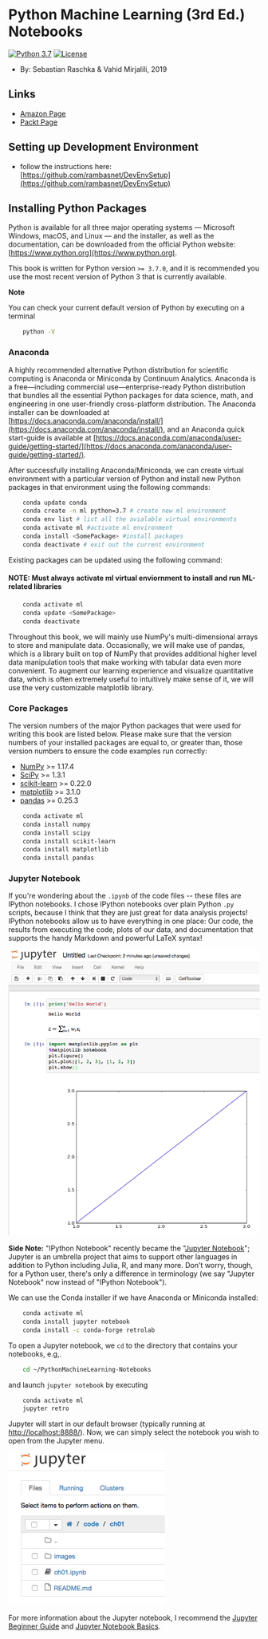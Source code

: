 # Python Machine Learning (3rd Ed.) Notebooks

[![Python 3.7](https://img.shields.io/badge/Python-3.7-blue.svg)](#)
[![License](https://img.shields.io/badge/Code%20License-MIT-blue.svg)](LICENSE.txt)

- By: Sebastian Raschka & Vahid Mirjalili, 2019

## Links

- [Amazon Page](https://www.amazon.com/Python-Machine-Learning-scikit-learn-TensorFlow/dp/1789955750/)
- [Packt Page](https://www.packtpub.com/data/python-machine-learning-third-edition)

## Setting up Development Environment

- follow the instructions here: [https://github.com/rambasnet/DevEnvSetup](https://github.com/rambasnet/DevEnvSetup)

## Installing Python Packages

Python is available for all three major operating systems — Microsoft Windows, macOS, and Linux — and the installer, as well as the documentation, can be downloaded from the official Python website: [https://www.python.org](https://www.python.org).

This book is written for Python version `>= 3.7.0`, and it is recommended
you use the most recent version of Python 3 that is currently available.

**Note**

You can check your current default version of Python by executing on a terminal

```bash
    python -V
```

### Anaconda

A highly recommended alternative Python distribution for scientific computing
is Anaconda or Miniconda by Continuum Analytics. Anaconda is a free—including commercial use—enterprise-ready Python distribution that bundles all the essential Python packages for data science, math, and engineering in one user-friendly cross-platform distribution. The Anaconda installer can be downloaded at [https://docs.anaconda.com/anaconda/install/](https://docs.anaconda.com/anaconda/install/), and an Anaconda quick start-guide is available at [https://docs.anaconda.com/anaconda/user-guide/getting-started/](https://docs.anaconda.com/anaconda/user-guide/getting-started/).

After successfully installing Anaconda/Miniconda, we can create virtual environment with a particular version of Python and install new Python packages in that environment using the following commands:


```bash
    conda update conda
    conda create -n ml python=3.7 # create new ml environment
    conda env list # list all the avialable virtual environments
    conda activate ml #activate ml environment
    conda install <SomePackage> #install packages
    conda deactivate # exit out the current environment
```

Existing packages can be updated using the following command:
#### NOTE: Must always activate ml virtual enviornment to install and run ML-related libraries

```bash
    conda activate ml
    conda update <SomePackage>
    conda deactivate
```

Throughout this book, we will mainly use NumPy's multi-dimensional arrays to store and manipulate data. Occasionally, we will make use of pandas, which is a library built on top of NumPy that provides additional higher level data manipulation tools that make working with tabular data even more convenient. To augment our learning experience and visualize quantitative data, which is often extremely useful to intuitively make sense of it, we will use the very customizable matplotlib library.

### Core Packages

The version numbers of the major Python packages that were used for writing this book are listed below. Please make sure that the version numbers of your installed packages are equal to, or greater than, those version numbers to ensure the code examples run correctly:

- [NumPy](http://www.numpy.org) >= 1.17.4
- [SciPy](http://www.scipy.org) >= 1.3.1
- [scikit-learn](http://scikit-learn.org/stable/) >= 0.22.0
- [matplotlib](http://matplotlib.org) >= 3.1.0
- [pandas](http://pandas.pydata.org) >= 0.25.3

```bash
    conda activate ml
    conda install numpy
    conda install scipy
    conda install scikit-learn
    conda install matplotlib
    conda install pandas
```

### Jupyter Notebook

If you're wondering about the `.ipynb` of the code files -- these files are IPython notebooks. I chose IPython notebooks over plain Python `.py` scripts, because I think that they are just great for data analysis projects! IPython notebooks allow us to have everything in one place: Our code, the results from executing the code, plots of our data, and documentation that supports the handy Markdown and powerful LaTeX syntax!

![Jupyter Example](./images/ipynb_ex1.png)

**Side Note:**  "IPython Notebook" recently became the "[Jupyter Notebook](<http://jupyter.org>)"; Jupyter is an umbrella project that aims to support other languages in addition to Python including Julia, R, and many more. Don't worry, though, for a Python user, there's only a difference in terminology (we say "Jupyter Notebook" now instead of "IPython Notebook").

We can use the Conda installer if we have Anaconda or Miniconda installed:

```bash
    conda activate ml
    conda install jupyter notebook
    conda install -c conda-forge retrolab
```

To open a Jupyter notebook, we `cd` to the directory that contains your notebooks, e.g,.

```bash
    cd ~/PythonMachineLearning-Notebooks
```

and launch `jupyter notebook` by executing

```bash
    conda activate ml
    jupyter retro
```

Jupyter will start in our default browser (typically running at [http://localhost:8888/](http://localhost:8888/)). Now, we can simply select the notebook you wish to open from the Jupyter menu.

![Jupyter File Explorer](./images/ipynb_ex2.png)

For more information about the Jupyter notebook, I recommend the [Jupyter Beginner Guide](http://jupyter-notebook-beginner-guide.readthedocs.org/en/latest/what_is_jupyter.html) and [Jupyter Notebook Basics](https://jupyter-notebook.readthedocs.io/en/stable/examples/Notebook/Notebook%20Basics.html).
